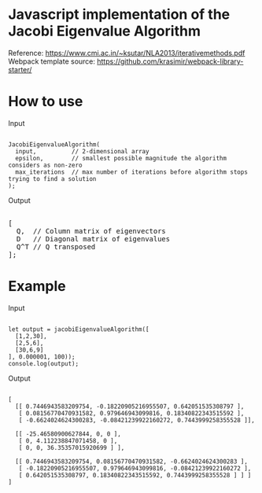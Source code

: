 # Javascript implementation of the Jacobi Eigenvalue Algorithm
Reference: https://www.cmi.ac.in/~ksutar/NLA2013/iterativemethods.pdf
Webpack template source: https://github.com/krasimir/webpack-library-starter/

# How to use
Input
<pre><code>
JacobiEigenvalueAlgorithm(
  input,          // 2-dimensional array
  epsilon,        // smallest possible magnitude the algorithm considers as non-zero
  max_iterations  // max number of iterations before algorithm stops trying to find a solution
);
</code></pre>
Output
<pre></code>
[
  Q,  // Column matrix of eigenvectors
  D   // Diagonal matrix of eigenvalues
  Q^T // Q transposed
];
</code></pre>
# Example
Input
<pre><code>
let output = jacobiEigenvalueAlgorithm([
  [1,2,30],
  [2,5,6],
  [30,6,9]
], 0.000001, 100));
console.log(output);
</code></pre>
Output
<pre><code>
[
  [[ 0.7446943583209754, -0.18220905216955507, 0.642051535308797 ],
   [ 0.08156770470931582, 0.979646943099816, 0.18340822343515592 ],
   [ -0.6624024624300283, -0.08421239922160272, 0.7443999258355528 ]],

  [[ -25.46580900627844, 0, 0 ],
   [ 0, 4.112238847071458, 0 ],
   [ 0, 0, 36.35357015920699 ] ],

  [[ 0.7446943583209754, 0.08156770470931582, -0.6624024624300283 ],
   [ -0.18220905216955507, 0.979646943099816, -0.08421239922160272 ],
   [ 0.642051535308797, 0.18340822343515592, 0.7443999258355528 ] ] ]
]
</code></pre>
